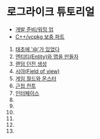 # 로그라이크 튜토리얼

- [개발 준비/워밍 업](https://gall.dcinside.com/board/view/?id=rlike&no=282010)
- [C++/vcpkg 보충 파트](https://gall.dcinside.com/board/view/?id=rlike&no=282068)

1. [태초에 '@'가 있었다](https://gall.dcinside.com/board/view/?id=rlike&no=282172)
2. [엔티티(Entity)와 맵을 만들자](https://gall.dcinside.com/board/view/?id=rlike&no=282405)
3. [랜덤 던전 생성](https://gall.dcinside.com/board/view/?id=rlike&no=282927)
4. [시야(Field of view)](https://gall.dcinside.com/board/view/?id=rlike&no=283212)
5. [게임 월드와 몬스터](https://gall.dcinside.com/board/view/?id=rlike&no=283271)
6. [근접 전투](https://gall.dcinside.com/board/view/?id=rlike&no=283516)
7. [인터페이스](https://gall.dcinside.com/board/view/?id=rlike&no=283618)
8.
9.
10.
11.
12.
13.
